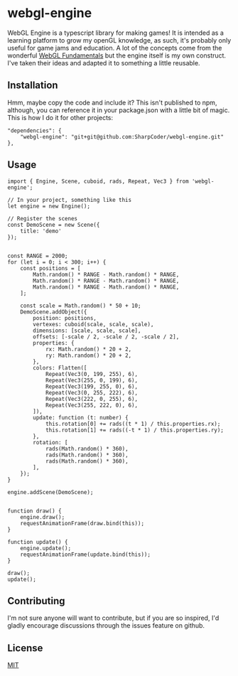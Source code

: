 # webgl-engine

WebGL Engine is a typescript library for making games! It is intended as a learning platform to grow my openGL knowledge,
as such, it's probably only useful for game jams and education. A lot of the concepts come from the wonderful [WebGL Fundamentals](https://webglfundamentals.org/)
but the engine itself is my own construct. I've taken their ideas and adapted it to something a little reusable.

## Installation

Hmm, maybe copy the code and include it? This isn't published to npm, although, you can reference it in your package.json
with a little bit of magic. This is how I do it for other projects:

```
"dependencies": {
    "webgl-engine": "git+git@github.com:SharpCoder/webgl-engine.git"
},
```

## Usage

```
import { Engine, Scene, cuboid, rads, Repeat, Vec3 } from 'webgl-engine';

// In your project, something like this
let engine = new Engine();

// Register the scenes
const DemoScene = new Scene({
    title: 'demo'
});


const RANGE = 2000;
for (let i = 0; i < 300; i++) {
    const positions = [
        Math.random() * RANGE - Math.random() * RANGE,
        Math.random() * RANGE - Math.random() * RANGE,
        Math.random() * RANGE - Math.random() * RANGE,
    ];

    const scale = Math.random() * 50 + 10;
    DemoScene.addObject({
        position: positions,
        vertexes: cuboid(scale, scale, scale),
        dimensions: [scale, scale, scale],
        offsets: [-scale / 2, -scale / 2, -scale / 2],
        properties: {
            rx: Math.random() * 20 + 2,
            ry: Math.random() * 20 + 2,
        },
        colors: Flatten([
            Repeat(Vec3(0, 199, 255), 6),
            Repeat(Vec3(255, 0, 199), 6),
            Repeat(Vec3(199, 255, 0), 6),
            Repeat(Vec3(0, 255, 222), 6),
            Repeat(Vec3(222, 0, 255), 6),
            Repeat(Vec3(255, 222, 0), 6),
        ]),
        update: function (t: number) {
            this.rotation[0] += rads((t * 1) / this.properties.rx);
            this.rotation[1] += rads((-t * 1) / this.properties.ry);
        },
        rotation: [
            rads(Math.random() * 360),
            rads(Math.random() * 360),
            rads(Math.random() * 360),
        ],
    });
}

engine.addScene(DemoScene);


function draw() {
    engine.draw();
    requestAnimationFrame(draw.bind(this));
}

function update() {
    engine.update();
    requestAnimationFrame(update.bind(this));
}

draw();
update();
```

## Contributing

I'm not sure anyone will want to contribute, but if you are so inspired, I'd gladly encourage discussions through
the issues feature on github.

## License

[MIT](https://choosealicense.com/licenses/mit/)
